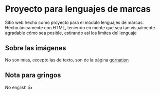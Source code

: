 # Proyecto para lenguajes de marcas
Sitio web hecho como proyecto para el módulo lenguajes de marcas.  
Hecho únicamente con HTML, teniendo en mente que sea tan visualmente agradable cómo sea posible, estirando así los límites del lenguaje
## Sobre las imágenes
No son mías, excepto las de texto, son de la página [gornation](https://gornation.com)
## Nota para gringos
No english 👍